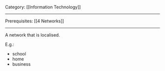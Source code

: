 Category: [[Information Technology]]
___
Prerequisites: [[4 Networks]]
___
A network that is localised. 

E.g.:
- school
- home
- business
